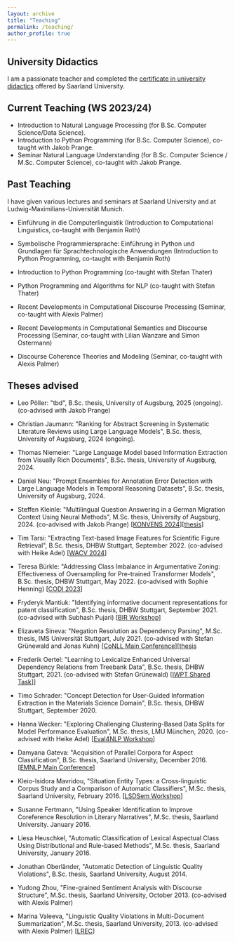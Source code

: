 ```yaml
---
layout: archive
title: "Teaching"
permalink: /teaching/
author_profile: true
---
```


University Didactics
-------------------
I am a passionate teacher and completed the [certificate in university didactics](https://www.uni-saarland.de/einrichtung/zell/arbeitsstelle-hochschuldidaktik/hochschuldidaktik-zertifikat.html) offered by Saarland University.


Current Teaching (WS 2023/24)
----------------
* Introduction to Natural Language Processing (for B.Sc. Computer Science/Data Science).
* Introduction to Python Programming (for B.Sc. Computer Science), co-taught with Jakob Prange.
* Seminar Natural Language Understanding (for B.Sc. Computer Science / M.Sc. Computer Science), co-taught with Jakob Prange.


Past Teaching
-------------
I have given various lectures and seminars at Saarland University and at Ludwig-Maximilians-Universität Munich.

* Einführung in die Computerlinguistik (Introduction to Computational Linguistics, co-taught with Benjamin Roth)

* Symbolische Programmiersprache: Einführung in Python und Grundlagen für Sprachtechnologische Anwendungen (Introduction to Python Programming, co-taught with Benjamin Roth)

* Introduction to Python Programming (co-taught with Stefan Thater)

* Python Programming and Algorithms for NLP (co-taught with Stefan Thater)

* Recent Developments in Computational Discourse Processing (Seminar, co-taught with Alexis Palmer)

* Recent Developments in Computational Semantics and Discourse Processing (Seminar, co-taught with Lilian Wanzare and Simon Ostermann)

* Discourse Coherence Theories and Modeling (Seminar, co-taught with Alexis Palmer)


Theses advised
-------------

* Leo Pöller: "tbd", B.Sc. thesis, University of Augsburg, 2025 (ongoing). (co-advised with Jakob Prange) 

* Christian Jaumann: "Ranking for Abstract Screening in Systematic Literature Reviews using Large Language Models", B.Sc. thesis, University of Augsburg, 2024 (ongoing).

* Thomas Niemeier: "Large Language Model based
Information Extraction from Visually Rich Documents", B.Sc. thesis, University of Augsburg, 2024.

* Daniel Neu: "Prompt Ensembles for Annotation Error Detection with Large Language Models in Temporal Reasoning Datasets", B.Sc. thesis, University of Augsburg, 2024.

* Steffen Kleinle: "Multilingual Question Answering in a German Migration Context Using Neural Methods", M.Sc. thesis, University of Augsburg, 2024. (co-advised with Jakob Prange) [[KONVENS 2024](https://aclanthology.org/2024.konvens-main.25/)][[thesis](http://annefried.github.io/files/Thesis_Kleinle_Steffen.pdf)]

* Tim Tarsi: "Extracting Text-based Image Features for Scientific Figure Retrieval", B.Sc. thesis, DHBW Stuttgart, September 2022. (co-advised with Heike Adel) [[WACV 2024](https://openaccess.thecvf.com/content/WACV2024/html/Tarsi_SciOL_and_MuLMS-Img_Introducing_a_Large-Scale_Multimodal_Scientific_Dataset_and_WACV_2024_paper.html)]

* Teresa Bürkle: "Addressing Class Imbalance in Argumentative Zoning: Effectiveness of Oversampling for Pre-trained Transformer Models", B.Sc. thesis, DHBW Stuttgart, May 2022. (co-advised with Sophie Henning) [[CODI 2023](https://aclanthology.org/2023.codi-1.1/)]

* Fryderyk Mantiuk: "Identifying informative document representations for patent classification", B.Sc. thesis, DHBW Stuttgart, September 2021. (co-advised with Subhash Pujari) [[BIR Workshop](https://ceur-ws.org/Vol-3230/paper-04.pdf)]

* Elizaveta Sineva: "Negation Resolution as Dependency Parsing", M.Sc. thesis, IMS Universität Stuttgart, July 2021. (co-advised with Stefan Grünewald and Jonas Kuhn) [[CoNLL Main Conference](https://aclanthology.org/2021.conll-1.41/)][[thesis](http://annefried.github.io/files/]Thesis_Elizaveta_Sineva.pdf)

* Frederik Oertel: "Learning to Lexicalize Enhanced Universal Dependency Relations from Treebank Data", B.Sc. thesis, DHBW Stuttgart, 2021. (co-advised with Stefan Grünewald) [[IWPT Shared Task](https://aclanthology.org/2021.iwpt-1.21/)]]

* Timo Schrader: "Concept Detection for User-Guided Information Extraction in the Materials Science Domain", B.Sc. thesis, DHBW Stuttgart, September 2020.

* Hanna Wecker: "Exploring Challenging Clustering-Based Data Splits for Model Performance Evaluation", M.Sc. thesis, LMU München, 2020. (co-advised with Heike Adel) [[Eval4NLP Workshop](https://aclanthology.org/2020.eval4nlp-1.15/)]

* Damyana Gateva: "Acquisition of Parallel Corpora for Aspect Classification", B.Sc. thesis, Saarland University, December 2016. [[EMNLP Main Conference](https://aclanthology.org/D17-1271/)]

* Kleio-Isidora Mavridou, "Situation Entity Types: a Cross-linguistic Corpus Study and a Comparison of Automatic Classifiers", M.Sc. thesis, Saarland University, February 2016. [[LSDSem Workshop](https://aclanthology.org/W15-2702/)]

* Susanne Fertmann, "Using Speaker Identification to Improve Coreference Resolution in Literary Narratives", M.Sc. thesis, Saarland University. January 2016.

* Liesa Heuschkel, "Automatic Classification of Lexical Aspectual Class Using Distributional and Rule-based Methods", M.Sc. thesis, Saarland University, January 2016.

* Jonathan Oberländer, "Automatic Detection of Linguistic Quality Violations", B.Sc. thesis, Saarland University, August 2014.

* Yudong Zhou, "Fine-grained Sentiment Analysis with Discourse Structure", M.Sc. thesis, Saarland University, October 2013. (co-advised with Alexis Palmer)

* Marina Valeeva, "Linguistic Quality Violations in Multi-Document Summarization", M.Sc. thesis, Saarland University, 2013. (co-advised with Alexis Palmer) [[LREC](https://aclanthology.org/L14-1467/)]

